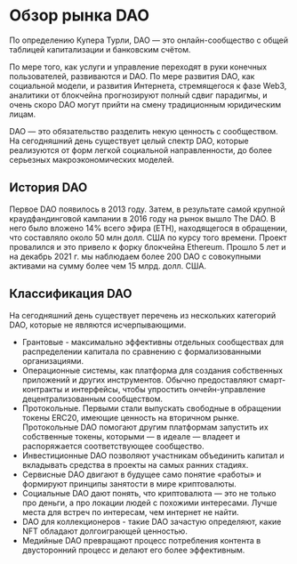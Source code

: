 # Обзор рынка DAO

По определению Купера Турли, DAO — это онлайн-сообщество с общей таблицей капитализации и банковским счётом.

По мере того, как услуги и управление переходят в руки конечных пользователей, развиваются и DAO. По мере развития DAO, как социальной модели, и развития Интернета, стремящегося к фазе Web3, аналитики от блокчейна прогнозируют полный сдвиг парадигмы, и очень скоро DAO могут прийти на смену традиционным юридическим лицам.

DAO — это обязательство разделить некую ценность с сообществом. На сегодняшний день существует целый спектр DAO, которые реализуются от форм легкой социальной направленности, до более серьезных макроэкономических моделей.

## История DAO

Первое DAO появилось в 2013 году. Затем, в результате самой крупной краудфандинговой кампании в 2016 году на рынок вышло The DAO. В него было вложено 14% всего эфира (ETH), находящегося в обращении, что составляло около 50 млн долл. США по курсу того времени. Проект провалился и это привело к форку блокчейна Ethereum. Прошло 5 лет и на декабрь 2021 г. мы наблюдаем более 200 DAO с совокупными активами на сумму более чем 15 млрд. долл. США.

## Классификация DAO

На сегодняшний день существует перечень из нескольких категорий DAO, которые не являются исчерпывающими.

* Грантовые  - максимально эффективны отдельных сообществах для распределении капитала по сравнению с формализованными организациями.
* Операционные системы, как платформа для создания собственных приложений и других инструментов. Обычно предоставляют смарт-контракты и интерфейсы, чтобы упростить ончейн-управление децентрализованным сообществом.
* Протокольные. Первыми стали выпускать свободные в обращении токены ERC20, имеющие ценность на вторичном рынке. Протокольные DAO помогают другим платформам запустить их собственные токены, которыми — в идеале — владеет и распоряжается соответствующее сообщество.
* Инвестиционные DAO позволяют участникам объединить капитал и вкладывать средства в проекты на самых ранних стадиях.
* Сервисные DAO двигают в будущее само понятие «работы» и формируют принципы занятости в мире криптовалюты.
* Социальные DAO дают понять, что криптовалюта — это не только про деньги, а про локации людей с похожими интересами. Лучше места для встреч по интересам, чем интернет не найти.
* DAO для коллекционеров - такие DAO зачастую определяют, какие NFT обладают долгоиграющей ценностью.
* Медийные DAO превращают процесс потребления контента в двусторонний процесс и делают его более эффективным.

